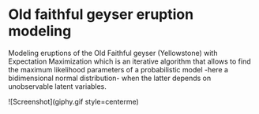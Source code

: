 # Old faithful geyser eruption modeling

Modeling eruptions of the Old Faithful geyser (Yellowstone) with Expectation Maximization which is an iterative algorithm that allows to find the maximum likelihood parameters of a probabilistic model -here a bidimensional normal distribution-  when the latter depends on unobservable latent variables.



![Screenshot](giphy.gif style=centerme)

